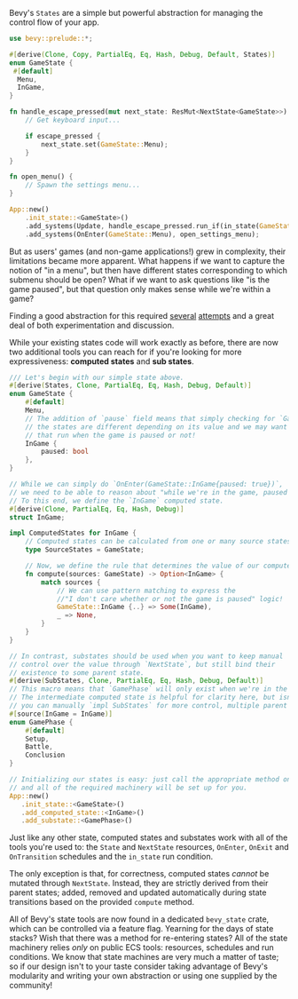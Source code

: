 Bevy's `States` are a simple but powerful abstraction for managing the control flow of your app.

```rust
use bevy::prelude::*;

#[derive(Clone, Copy, PartialEq, Eq, Hash, Debug, Default, States)]
enum GameState {
 #[default]
  Menu,
  InGame,
}

fn handle_escape_pressed(mut next_state: ResMut<NextState<GameState>>) {
    // Get keyboard input...

    if escape_pressed {
        next_state.set(GameState::Menu);
    }
}

fn open_menu() {
    // Spawn the settings menu...
}

App::new()
    .init_state::<GameState>()
    .add_systems(Update, handle_escape_pressed.run_if(in_state(GameState::InGame)));
    .add_systems(OnEnter(GameState::Menu), open_settings_menu);
```

But as users' games (and non-game applications!) grew in complexity, their limitations became more apparent.
What happens if we want to capture the notion of "in a menu", but then have different states corresponding to which submenu should be open?
What if we want to ask questions like "is the game paused", but that question only makes sense while we're within a game?

Finding a good abstraction for this required [several](https://github.com/bevyengine/bevy/pull/9957) [attempts](https://github.com/bevyengine/bevy/pull/10088) and a great deal of both experimentation and discussion.

While your existing states code will work exactly as before, there are now two additional tools you can reach for if you're looking for more expressiveness: **computed states** and **sub states**.

```rust
/// Let's begin with our simple state above.
#[derive(States, Clone, PartialEq, Eq, Hash, Debug, Default)]
enum GameState {
    #[default]
    Menu,
    // The addition of `pause` field means that simply checking for `GameState::InGame` doesn't work:
    // the states are different depending on its value and we may want to distinguish between game systems
    // that run when the game is paused or not!
    InGame {
        paused: bool
    },
}

// While we can simply do `OnEnter(GameState::InGame{paused: true})`,
// we need to be able to reason about "while we're in the game, paused or not".
// To this end, we define the `InGame` computed state.
#[derive(Clone, PartialEq, Eq, Hash, Debug)]
struct InGame;

impl ComputedStates for InGame {
    // Computed states can be calculated from one or many source states.
    type SourceStates = GameState;

    // Now, we define the rule that determines the value of our computed state.
    fn compute(sources: GameState) -> Option<InGame> {
        match sources {
            // We can use pattern matching to express the
            //"I don't care whether or not the game is paused" logic!
            GameState::InGame {..} => Some(InGame),
            _ => None,
        }
    }
}

// In contrast, substates should be used when you want to keep manual
// control over the value through `NextState`, but still bind their
// existence to some parent state.
#[derive(SubStates, Clone, PartialEq, Eq, Hash, Debug, Default)]
// This macro means that `GamePhase` will only exist when we're in the `InGame` computed state.
// The intermediate computed state is helpful for clarity here, but isn't required:
// you can manually `impl SubStates` for more control, multiple parent states and non-default initial value!
#[source(InGame = InGame)]
enum GamePhase {
    #[default]
    Setup,
    Battle,
    Conclusion
}

// Initializing our states is easy: just call the appropriate method on `App`
// and all of the required machinery will be set up for you.
App::new()
   .init_state::<GameState>()
   .add_computed_state::<InGame>()
   .add_substate::<GamePhase>()
```

Just like any other state, computed states and substates work with all of the tools you're used to:
the `State` and `NextState` resources, `OnEnter`, `OnExit` and `OnTransition` schedules and the `in_state` run condition.

The only exception is that, for correctness, computed states *cannot* be mutated through `NextState`.
Instead, they are strictly derived from their parent states; added, removed and updated automatically during state transitions based on the provided `compute` method.

All of Bevy's state tools are now found in a dedicated `bevy_state` crate, which can be controlled via a feature flag.
Yearning for the days of state stacks? Wish that there was a method for re-entering states?
All of the state machinery relies *only* on public ECS tools: resources, schedules and run conditions.
We know that state machines are very much a matter of taste; so if our design isn't to your taste consider taking advantage of Bevy's modularity and writing your own abstraction or using one supplied by the community!
